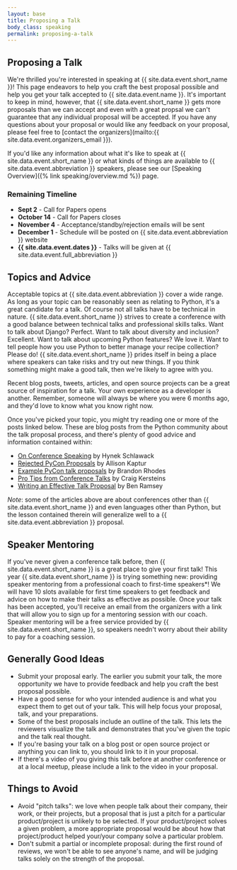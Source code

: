 ```yaml
---
layout: base
title: Proposing a Talk
body_class: speaking
permalink: proposing-a-talk
---
```


## Proposing a Talk

We're thrilled you're interested in speaking at {{ site.data.event.short_name }}!
This page endeavors to help you craft the best proposal possible and help you get your talk accepted to {{ site.data.event.name }}.
It's important to keep in mind, however, that {{ site.data.event.short_name }} gets more proposals than we can accept and even with a great propsal we can't guarantee that any individual proposal will be accepted.
If you have any questions about your proposal or would like any feedback on your proposal, please feel free to [contact the organizers](mailto:{{ site.data.event.organizers_email }}).

If you'd like any information about what it's like to speak at {{ site.data.event.short_name }} or what kinds of things are available to {{ site.data.event.abbreviation }} speakers, please see our [Speaking Overview]({% link speaking/overview.md %}) page.


### Remaining Timeline

* **Sept 2** - Call for Papers opens
* **October 14** - Call for Papers closes
* **November 4** - Acceptance/standby/rejection emails will be sent
* **December 1** - Schedule will be posted on {{ site.data.event.abbreviation }} website
* **{{ site.data.event.dates }}** - Talks will be given at {{ site.data.event.full_abbreviation }}


## Topics and Advice

Acceptable topics at {{ site.data.event.abbreviation }} cover a wide range. As long as your topic can be reasonably seen as relating to Python, it's a great candidate for a talk.
Of course not all talks have to be technical in nature.
{{ site.data.event.short_name }} strives to create a conference with a good balance between technical talks and professional skills talks.
Want to talk about Django? Perfect.
Want to talk about diversity and inclusion? Excellent.
Want to talk about upcoming Python features? We love it.
Want to tell people how you use Python to better manage your recipe collection? Please do!
{{ site.data.event.short_name }} prides itself in being a place where speakers can take risks and try out new things.
If you think something might make a good talk, then we're likely to agree with you.

Recent blog posts, tweets, articles, and open source projects can be a great source of inspiration for a talk.
Your own experience as a developer is another.
Remember, someone will always be where you were 6 months ago, and they'd love to know what you know right now.

Once you've picked your topic, you might try reading one or more of the posts linked below.
These are blog posts from the Python community about the talk proposal process, and there's plenty of good advice and information contained within:

* [On Conference Speaking](https://hynek.me/articles/speaking/) by Hynek Schlawack
* [Rejected PyCon Proposals](http://akaptur.com/blog/2014/09/11/rejected-pycon-proposals/) by Allison Kaptur
* [Example PyCon talk proposals](http://rhodesmill.org/brandon/2013/example-pycon-proposals/) by Brandon Rhodes
* [Pro Tips from Conference Talks](http://craigkerstiens.com/2012/06/19/pro-tips-for-conference-talks/) by Craig Kersteins
* [Writing an Effective Talk Proposal](https://benramsey.com/blog/2012/11/writing-an-effective-talk-proposal/) by Ben Ramsey

_Note_: some of the articles above are about conferences other than {{ site.data.event.short_name }} and even languages other than Python, but the lesson contained therein will generalize well to a {{ site.data.event.abbreviation }} proposal.


## Speaker Mentoring

If you've never given a conference talk before, then {{ site.data.event.short_name }} is a great place to give your first talk!
This year {{ site.data.event.short_name }} is trying something new: providing speaker mentoring from a professional coach to first-time speakers*!
We will have 10 slots available for first time speakers to get feedback and advice on how to make their talks as effective as possible.
Once your talk has been accepted, you'll receive an email from the organizers with a link that will allow you to sign up for a mentoring session with our coach.
Speaker mentoring will be a free service provided by {{ site.data.event.short_name }}, so speakers needn't worry about their ability to pay for a coaching session.


## Generally Good Ideas

* Submit your proposal early. The earlier you submit your talk, the more opportunity we have to provide feedback and help you craft the best proposal possible.
* Have a good sense for who your intended audience is and what you expect them to get out of your talk. This will help focus your proposal, talk, and your preparations.
* Some of the best proposals include an outline of the talk. This lets the reviewers visualize the talk and demonstrates that you've given the topic and the talk real thought.
* If you're basing your talk on a blog post or open source project or anything you can link to, you should link to it in your proposal.
* If there's a video of you giving this talk before at another conference or at a local meetup, please include a link to the video in your proposal.


## Things to Avoid

* Avoid "pitch talks": we love when people talk about their company, their work, or their projects, but a proposal that is just a pitch for a particular product/project is unlikely to be selected. If your product/project solves a given problem, a more appropriate proposal would be about how that project/product helped your/your company solve a particular problem.
* Don't submit a partial or incomplete proposal: during the first round of reviews, we won't be able to see anyone's name, and will be judging talks solely on the strength of the proposal.
